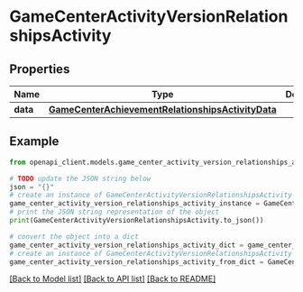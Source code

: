 # GameCenterActivityVersionRelationshipsActivity


## Properties

Name | Type | Description | Notes
------------ | ------------- | ------------- | -------------
**data** | [**GameCenterAchievementRelationshipsActivityData**](GameCenterAchievementRelationshipsActivityData.md) |  | [optional] 

## Example

```python
from openapi_client.models.game_center_activity_version_relationships_activity import GameCenterActivityVersionRelationshipsActivity

# TODO update the JSON string below
json = "{}"
# create an instance of GameCenterActivityVersionRelationshipsActivity from a JSON string
game_center_activity_version_relationships_activity_instance = GameCenterActivityVersionRelationshipsActivity.from_json(json)
# print the JSON string representation of the object
print(GameCenterActivityVersionRelationshipsActivity.to_json())

# convert the object into a dict
game_center_activity_version_relationships_activity_dict = game_center_activity_version_relationships_activity_instance.to_dict()
# create an instance of GameCenterActivityVersionRelationshipsActivity from a dict
game_center_activity_version_relationships_activity_from_dict = GameCenterActivityVersionRelationshipsActivity.from_dict(game_center_activity_version_relationships_activity_dict)
```
[[Back to Model list]](../README.md#documentation-for-models) [[Back to API list]](../README.md#documentation-for-api-endpoints) [[Back to README]](../README.md)


